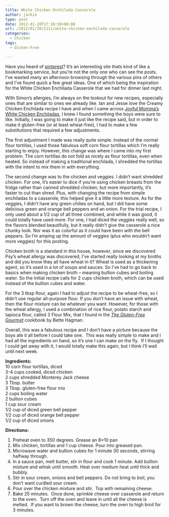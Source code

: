 ```yaml
---
title: White Chicken Enchilada Casserole
author: jackie
type: post
date: 2012-01-20T17:10:58+00:00
url: /2012/01/20/1111/white-chicken-enchilada-casserole
categories:
  - Chicken
tags:
  - Gluten-Free

---
```

Have you heard of [pinterest][1]? It&#8217;s an interesting site thats kind of like a bookmarking service, but you&#8217;re not the only one who can see the posts. I&#8217;ve wasted many an afternoon browsing through the various pins of others and I&#8217;ve found quick a few great ideas. One of which being the inspiration for the White Chicken Enchilada Casserole that we had for dinner last night.

With Simon&#8217;s allergies, I&#8217;m always on the lookout for new recipes, especially ones that are similar to ones we already like. Ian and Jesse love the Creamy Chicken Enchilada recipe I have and when I came across [Joyful Momma&#8217;s White Chicken Enchiladas][2], I knew I found something the boys were sure to like. Initially, I was going to make it just like the recipe said, but in order to make it gluten-free (or at least wheat-free), I had to make a few substitutions that required a few adjustments.

The first adjustment I made was really quite simple. Instead of the normal flour tortillas, I used those fabulous soft corn flour tortillas which I&#8217;m really starting to enjoy. However, this change was where I came into my first problem. The corn tortillas do not fold as nicely as flour tortillas, even when heated. So instead of making a traditional enchilada, I shredded the tortillas with the intent to mix them in with everything.

The second change was to the chicken and veggies. I didn&#8217;t want shredded chicken. For one, it&#8217;s easier to dice if you&#8217;re using chicken breasts from the fridge rather than canned shredded chicken; but more importantly, it&#8217;s faster to cut than shred. Plus, with changing the recipe from simple enchiladas to a casserole, this helped give it a little more texture. As for the veggies, I didn&#8217;t have any green chilies on hand, but I did have some delicious green and orange bell peppers and an onion. For the trial recipe, I only used about a 1/2 cup of all three combined, and while it was good, it could totally have used more. For one, I had diced the veggies really well, so the flavors blended beautifully, but it really didn&#8217;t give the casserole a nice chunky look. Nor was it as colorful as it could have been with the bell peppers. So I&#8217;m amping up the amount of veggies (plus who wouldn&#8217;t want more veggies) for this posting.

Chicken broth is a standard in this house, however, since we discovered Psy&#8217;s wheat allergy was discovered, I&#8217;ve started really looking at my broths and did you know they all have wheat in it? Wheat is used as a thickening agent, so it&#8217;s used in a lot of soups and sauces. So I&#8217;ve had to go back to basics when making chicken broth &#8211; meaning bullion cubes and boiling water. So the initial recipe calls for 2 cups chicken broth, which can be used instead of the bullion cubes and water.

For the 3 tbsp flour, again I had to adjust the recipe to be wheat-free, so I didn&#8217;t use regular all-purpose flour. If you don&#8217;t have an issue with wheat, then the flour mixture can be whatever you want. However, for those with the wheat allergy, I used a combination of rice flour, potato starch and tapioca flour, called 3 Flour Mix, that I found in the _[The Gluten-Free Gourmet][3]_ cookbook by Bette Hagman.

Overall, this was a fabulous recipe and I don&#8217;t have a picture because the boys ate it all before I could take one.  This was really simple to make and I had all the ingredients on hand, so it&#8217;s one I can make on the fly.  If I thought I could get away with it, I would totally make this again, but I think I&#8217;ll wait until next week.

**Ingredients:**  
10 corn flour tortillas, diced  
3-4 cups cooked, diced chicken  
2 cups shredded Monterey Jack cheese  
3 Tbsp. butter  
3 Tbsp. gluten-free flour mix  
2 cups boiling water  
2 bullion cubes  
1 cup sour cream  
1/2 cup of diced green bell pepper  
1/2 cup of diced orange bell pepper  
1/2 cup of diced onions

**Directions:**

  1. Preheat oven to 350 degrees. Grease an 8&#215;10 pan
  2. Mix chicken, tortillas and 1 cup cheese. Pour into greased pan.
  3. Microwave water and bullion cubes for 1 minute 30 seconds, stirring halfway through.
  4. In a sauce pan, melt butter, stir in flour and cook 1 minute. Add bullion mixture and whisk until smooth. Heat over medium heat until thick and bubbly.
  5. Stir in sour cream, onions and bell peppers. Do not bring to boil, you don&#8217;t want curdled sour cream.
  6. Pour over the chicken mixture and stir.  Top with remaining cheese.
  7. Bake 25 minutes.  Once done, sprinkle cheese over casserole and return to the oven.  Turn off the oven and leave in until all the cheese is melted.  If you want to brown the cheese, turn the oven to high broil for 3 minutes.

 [1]: http://pinterest.com/literaryescapis/
 [2]: http://joyful-mommas-kitchen.blogspot.com/2011/09/white-chicken-enchiladas.html
 [3]: http://www.amazon.com/Gluten-Free-Gourmet-Living-without-Revised/dp/0805064842?tag=literescap-20